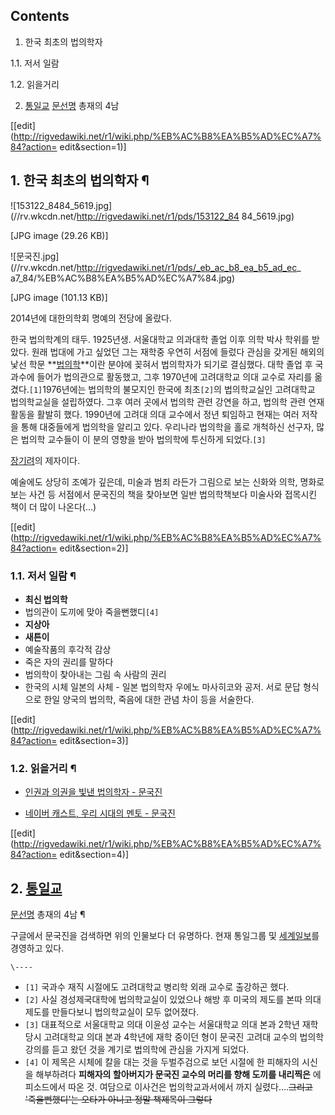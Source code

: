 ## Contents

    

1. 한국 최초의 법의학자 
    

1.1. 저서 일람

1.2. 읽을거리

2. [통일교](%ED%86%B5%EC%9D%BC%EA%B5%90.md) [문선명](%EB%AC%B8%EC%84%A0%EB%AA%85.md) 총재의 4남 

[[edit](http://rigvedawiki.net/r1/wiki.php/%EB%AC%B8%EA%B5%AD%EC%A7%84?action=
edit&section=1)]

## 1. 한국 최초의 법의학자 ¶

![153122_8484_5619.jpg](//rv.wkcdn.net/http://rigvedawiki.net/r1/pds/153122_84
84_5619.jpg)

[JPG image (29.26 KB)]

  

![문국진.jpg](//rv.wkcdn.net/http://rigvedawiki.net/r1/pds/_eb_ac_b8_ea_b5_ad_ec_
a7_84/%EB%AC%B8%EA%B5%AD%EC%A7%84.jpg)

[JPG image (101.13 KB)]

  

2014년에 대한의학회 명예의 전당에 올랐다.

  

한국 법의학계의 태두. 1925년생. 서울대학교 의과대학 졸업 이후 의학 박사 학위를 받았다. 원래 법대에 가고 싶었던 그는 재학중 우연히
서점에 들렀다 관심을 갖게된 해외의 낯선 학문 **[법의학](%EB%B2%95%EC%9D%98%ED%95%99.md)**이란 분야에
꽂혀서 법의학자가 되기로 결심했다. 대학 졸업 후 국과수에 들어가 법의관으로 활동했고, 그후 1970년에 고려대학교 의대 교수로 자리를
옮겼다.`[1]`1976년에는 법의학의 불모지인 한국에 최초`[2]`의 법의학교실인 고려대학교 법의학교실을 설립하였다. 그후 여러 곳에서
법의학 관련 강연을 하고, 법의학 관련 연재 활동을 활발히 했다. 1990년에 고려대 의대 교수에서 정년 퇴임하고 현재는 여러 저작을 통해
대중들에게 법의학을 알리고 있다. 우리나라 법의학을 홀로 개척하신 선구자, 많은 법의학 교수들이 이 분의 영향을 받아 법의학에 투신하게
되었다.`[3]`

  

[장기려](%EC%9E%A5%EA%B8%B0%EB%A0%A4.md)의 제자이다.

  

예술에도 상당히 조예가 깊은데, 미술과 범죄 라든가 그림으로 보는 신화와 의학, 명화로 보는 사건 등 서점에서 문국진의 책을 찾아보면 일반
법의학책보다 미술사와 접목시킨 책이 더 많이 나온다(…)

  

[[edit](http://rigvedawiki.net/r1/wiki.php/%EB%AC%B8%EA%B5%AD%EC%A7%84?action=
edit&section=2)]

### 1.1. 저서 일람 ¶

  * **최신 법의학**
  * 법의관이 도끼에 맞아 죽을뻔했디`[4]`
  * **지상아**
  * **새튼이**
  * 예술작품의 후각적 감상 
  * 죽은 자의 권리를 말하다 
  * 법의학이 찾아내는 그림 속 사람의 권리
  * 한국의 시체 일본의 사체 - 일본 법의학자 우에노 마사히코와 공저. 서로 문답 형식으로 한일 양국의 법의학, 죽음에 대한 관념 차이 등을 서술한다.  

[[edit](http://rigvedawiki.net/r1/wiki.php/%EB%AC%B8%EA%B5%AD%EC%A7%84?action=
edit&section=3)]

### 1.2. 읽을거리 ¶

  

  * [인권과 의권을 빛낸 법의학자 - 문국진 ](http://www.doctorstimes.com/news/articleView.html?idxno=153122)  

  * [네이버 캐스트, 우리 시대의 멘토 - 문국진](http://navercast.naver.com/contents.nhn?rid=83&contents_id=8633)

[[edit](http://rigvedawiki.net/r1/wiki.php/%EB%AC%B8%EA%B5%AD%EC%A7%84?action=
edit&section=4)]

## 2. [통일교](%ED%86%B5%EC%9D%BC%EA%B5%90.md)
[문선명](%EB%AC%B8%EC%84%A0%EB%AA%85.md) 총재의 4남 ¶

구글에서 문국진을 검색하면 위의 인물보다 더 유명하다. 현재 통일그룹 및
[세계일보](%EC%84%B8%EA%B3%84%EC%9D%BC%EB%B3%B4.md)를 경영하고 있다.

`\----`

  * `[1]` 국과수 재직 시절에도 고려대학교 병리학 외래 교수로 출강하곤 했다.
  * `[2]` 사실 경성제국대학에 법의학교실이 있었으나 해방 후 미국의 제도를 본따 의대 제도를 만들다보니 법의학교실이 모두 없어졌다.
  * `[3]` 대표적으로 서울대학교 의대 이윤성 교수는 서울대학교 의대 본과 2학년 재학 당시 고려대학교 의대 본과 4학년에 재학 중이던 형이 문국진 고려대 교수의 법의학 강의를 듣고 왔던 것을 계기로 법의학에 관심을 가지게 되었다.
  * `[4]` 이 제목은 시체에 칼을 대는 것을 두벌주검으로 보던 시절에 한 피해자의 시신을 해부하려다 **피해자의 할아버지가 문국진 교수의 머리를 향해 도끼를 내리찍은** 에피소드에서 따온 것. 여담으로 이사건은 법의학교과서에서 까지 실렸다....<del>그리고 '죽을뻔했디'는 오타가 아니고 정말 책제목이 그렇다</del>

